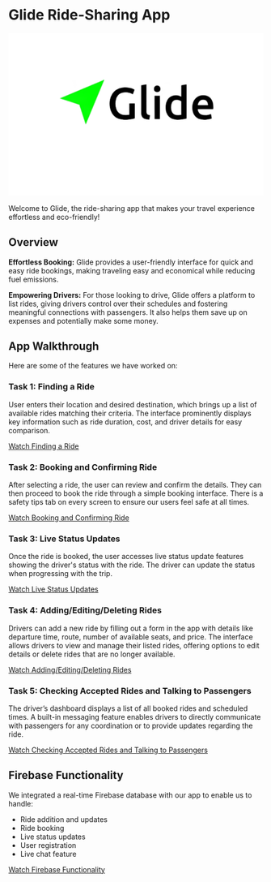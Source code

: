 # Glide Ride-Sharing App
![alt text](https://github.com/oankit/Glide-A-Ride-Sharing-App/blob/main/src/assets/logo.png)

Welcome to Glide, the ride-sharing app that makes your travel experience effortless and eco-friendly!

## Overview

**Effortless Booking:** Glide provides a user-friendly interface for quick and easy ride bookings, making traveling easy and economical while reducing fuel emissions.

**Empowering Drivers:** For those looking to drive, Glide offers a platform to list rides, giving drivers control over their schedules and fostering meaningful connections with passengers. It also helps them save up on expenses and potentially make some money.

## App Walkthrough
Here are some of the features we have worked on:

### Task 1: Finding a Ride

User enters their location and desired destination, which brings up a list of available rides matching their criteria. The interface prominently displays key information such as ride duration, cost, and driver details for easy comparison.

[Watch Finding a Ride](https://youtube.com/shorts/vt5hYz54usY?feature=share)

### Task 2: Booking and Confirming Ride

After selecting a ride, the user can review and confirm the details. They can then proceed to book the ride through a simple booking interface. There is a safety tips tab on every screen to ensure our users feel safe at all times.

[Watch Booking and Confirming Ride](https://youtube.com/shorts/pCXnccH3nY4?feature=share)

### Task 3: Live Status Updates

Once the ride is booked, the user accesses live status update features showing the driver's status with the ride. The driver can update the status when progressing with the trip.

[Watch Live Status Updates](https://youtu.be/Zy2l5uUsPm8)

### Task 4: Adding/Editing/Deleting Rides

Drivers can add a new ride by filling out a form in the app with details like departure time, route, number of available seats, and price. The interface allows drivers to view and manage their listed rides, offering options to edit details or delete rides that are no longer available.

[Watch Adding/Editing/Deleting Rides](https://youtube.com/shorts/8LT8qsQhyb8?feature=share)

### Task 5: Checking Accepted Rides and Talking to Passengers

The driver’s dashboard displays a list of all booked rides and scheduled times. A built-in messaging feature enables drivers to directly communicate with passengers for any coordination or to provide updates regarding the ride.

[Watch Checking Accepted Rides and Talking to Passengers]([link-to-video](https://youtu.be/NcovR9rOEbo))

## Firebase Functionality

We integrated a real-time Firebase database with our app to enable us to handle:

- Ride addition and updates
- Ride booking
- Live status updates
- User registration
- Live chat feature

[Watch Firebase Functionality](https://youtu.be/8yEdTFinIGI)

